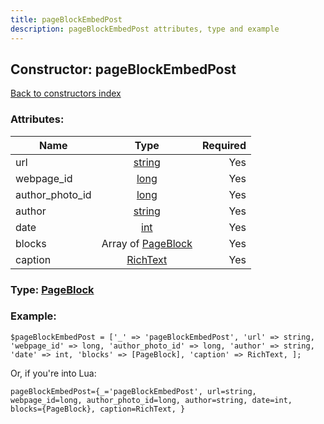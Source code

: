 ```yaml
---
title: pageBlockEmbedPost
description: pageBlockEmbedPost attributes, type and example
---
```

## Constructor: pageBlockEmbedPost  
[Back to constructors index](index.md)



### Attributes:

| Name     |    Type       | Required |
|----------|:-------------:|---------:|
|url|[string](../types/string.md) | Yes|
|webpage\_id|[long](../types/long.md) | Yes|
|author\_photo\_id|[long](../types/long.md) | Yes|
|author|[string](../types/string.md) | Yes|
|date|[int](../types/int.md) | Yes|
|blocks|Array of [PageBlock](../types/PageBlock.md) | Yes|
|caption|[RichText](../types/RichText.md) | Yes|



### Type: [PageBlock](../types/PageBlock.md)


### Example:

```
$pageBlockEmbedPost = ['_' => 'pageBlockEmbedPost', 'url' => string, 'webpage_id' => long, 'author_photo_id' => long, 'author' => string, 'date' => int, 'blocks' => [PageBlock], 'caption' => RichText, ];
```  

Or, if you're into Lua:  


```
pageBlockEmbedPost={_='pageBlockEmbedPost', url=string, webpage_id=long, author_photo_id=long, author=string, date=int, blocks={PageBlock}, caption=RichText, }

```


